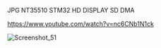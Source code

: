 JPG NT35510 STM32 HD DISPLAY SD DMA

https://www.youtube.com/watch?v=nc6CNb1N1ck

![Screenshot_51](https://github.com/user-attachments/assets/c88a2662-5301-425a-a8cf-58266c06cfa9)

